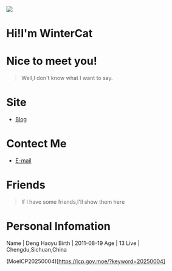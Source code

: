 ![](https://file.catp.cc/avatar.png)
# Hi!I'm WinterCat
# Nice to meet you!
> Well,I don't know what I want to say.

# Site
- [Blog](https://blog.catp.cc)

# Contect Me
- [E-mail](mailto:i@catp.cc)

# Friends
> If I have some friends,I'll show them here

# Personal Infomation
Name | Deng Haoyu
Birth | 2011-08-19
Age | 13
Live | Chengdu,Sichuan,China

(MoeICP20250004)[https://icp.gov.moe/?keyword=20250004]
